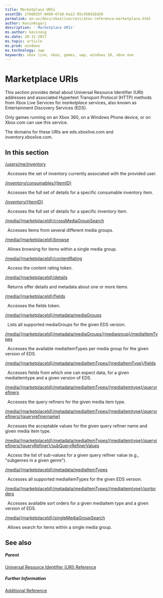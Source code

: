 ```yaml
---
title: Marketplace URIs
assetID: 27b6035f-84b9-67a8-6a12-85c450d18a58
permalink: en-us/docs/xboxlive/rest/atoc-reference-marketplace.html
author: KevinAsgari
description: ' Marketplace URIs'
ms.author: kevinasg
ms.date: 20-12-2017
ms.topic: article
ms.prod: windows
ms.technology: uwp
keywords: xbox live, xbox, games, uwp, windows 10, xbox one
---
```



# Marketplace URIs
 
This section provides detail about Universal Resource Identifier (URI) addresses and associated Hypertext Transport Protocol (HTTP) methods from Xbox Live Services for *marketplace* services, also known as Entertainment Discovery Services (EDS).
 
Only games running on an Xbox 360, on a Windows Phone device, or on Xbox.com can use this service.
 
The domains for these URIs are eds.xboxlive.com and inventory.xboxlive.com.
 
<a id="ID4EPB"></a>

 
## In this section

[/users/me/inventory](uri-inventory.md)

&nbsp;&nbsp;Accesses the set of inventory currently associated with the provided user.

[/inventory/consumables/{itemID}](uri-inventoryconsumablesitemurl.md)

&nbsp;&nbsp;Accesses the full set of details for a specific consumable inventory item.

[/inventory/{itemID}](uri-inventoryitemurl.md)

&nbsp;&nbsp;Accesses the full set of details for a specific inventory item.

[/media/{marketplaceId}/crossMediaGroupSearch](uri-localecrossmediagroupsearch.md)

&nbsp;&nbsp;Accesses items from several different media groups.

[/media/{marketplaceId}/browse](uri-medialocalebrowse.md)

&nbsp;&nbsp;Allows browsing for items within a single media group. 

[/media/{marketplaceId}/contentRating](uri-medialocalecontentrating.md)

&nbsp;&nbsp;Access the content rating token.

[/media/{marketplaceId}/details](uri-medialocaledetails.md)

&nbsp;&nbsp;Returns offer details and metadata about one or more items.

[/media/{marketplaceId}/fields](uri-medialocalefields.md)

&nbsp;&nbsp;Accesses the fields token.

[/media/{marketplaceId}/metadata/mediaGroups](uri-medialocalemetadatamediagroups.md)

&nbsp;&nbsp;Lists all supported mediaGroups for the given EDS version.

[/media/{marketplaceId}/metadata/mediaGroups/{mediagroup}/mediaItemTypes](uri-medialocalemetadatamediagroupsmediaitemtypes.md)

&nbsp;&nbsp;Accesses the available mediaItemTypes per media group for the given version of EDS.

[/media/{marketplaceId}/metadata/mediaItemTypes/{mediaItemType}/fields](uri-medialocalemetadatamediaitemtypefields.md)

&nbsp;&nbsp;Accesses fields from which one can expect data, for a given mediaitemtype and a given version of EDS.

[/media/{marketplaceId}/metadata/mediaItemTypes/{mediaitemtype}/queryrefiners](uri-medialocalemetadatamediaitemtypequeryrefiners.md)

&nbsp;&nbsp;Accesses the query refiners for the given media item type.

[/media/{marketplaceId}/metadata/mediaItemTypes/{mediaitemtype}/queryrefiners/{queryrefinername}](uri-medialocalemetadatamediaitemtypequeryrefinersqueryrefinername.md)

&nbsp;&nbsp;Accesses the acceptable values for the given query refiner name and given media item type.

[/media/{marketplaceId}/metadata/mediaItemTypes/{mediaitemtype}/queryrefiners/{queryRefiner}/subQueryRefinerValues](uri-medialocalemediaitemtypequeryrefinersubqueryrefinervalues.md)

&nbsp;&nbsp;Access the list of sub-values for a given query refiner value (e.g., "subgenres in a given genre").

[/media/{marketplaceId}/metadata/mediaItemTypes](uri-medialocalemetadatamediaitemtypes.md)

&nbsp;&nbsp;Accesses all supported mediaItemTypes for the given EDS version.

[/media/{marketplaceId}/metadata/mediaItemTypes/{mediaitemtype}/sortorders](uri-medialocalemetadatamediaitemtypesortorders.md)

&nbsp;&nbsp;Accesses available sort orders for a given mediaitem type and a given version of EDS.

[/media/{marketplaceId}/singleMediaGroupSearch](uri-medialocalesinglemediagroupsearch.md)

&nbsp;&nbsp;Allows search for items within a single media group. 
 
<a id="ID4EFD"></a>

 
## See also
 
<a id="ID4EHD"></a>

 
##### Parent 

[Universal Resource Identifier (URI) Reference](../atoc-xboxlivews-reference-uris.md)

  
<a id="ID4ERD"></a>

 
##### Further Information 

[Additional Reference](../../additional/atoc-xboxlivews-reference-additional.md)

   